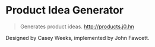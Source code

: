 # Product Idea Generator

> Generates product ideas. http://products.j0.hn

Designed by Casey Weeks, implemented by John Fawcett.
